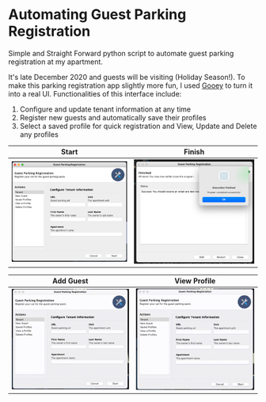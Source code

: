 # Automating Guest Parking Registration

Simple and Straight Forward python script to automate guest parking registration at my apartment.

It's late December 2020 and guests will be visiting (Holiday Season!). To make this parking registration app slightly more fun, I used [Gooey](https://github.com/chriskiehl/Gooey) to turn it into a real UI. Functionalities of this interface include:


1. Configure and update tenant information at any time
2. Register new guests and automatically save their profiles
3. Select a saved profile for quick registration and View, Update and Delete any profiles

Start | Finish
----- | ------
![Start](/images/landing.png) | ![Finish](/images/finish.png)

Add Guest | View Profile
--------- | ------------
![Add](/images/registering_new_guest.gif) | ![View](/images/view_profile.gif)
